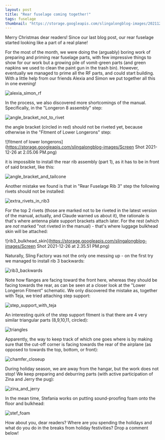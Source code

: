 ```yaml
---
layout: post
title: "Rear fuselage coming together!"
tags: fuselage
thumbnail: "https://storage.googleapis.com/slingalongblog-images/20211226_140740_thumb.jpg"
---
```

Merry Christmas dear readers! Since our last blog post, our rear fuselage started looking like a part of a real plane!

For the most of the month, we were doing the (arguably) boring work of preparing and priming rear fuselage parts,
with few impressive things to show for our work but a growing pile of vomit-green parts (and green napkins we used 
to clean the paint gun in the trash bin). 
However, eventually we managed to prime all the RF parts, and could start building. 
With a little help from our friends Alexia and Simon we put together all this in one evening!

![alexia_simon_rf](https://storage.googleapis.com/slingalongblog-images/20211209_163512.jpg)

In the process, we also discovered more shortcomings of the manual. Specifically,
in the "Longeron 8 assembly" step: 

![angle_bracket_not_to_rivet](https://storage.googleapis.com/slingalongblog-images/image864.png)

the angle bracket (circled in red) should not be riveted yet, because otherwise in the "Fitment of Lower Longerons" step:

![fitment of lower longerons](https://storage.googleapis.com/slingalongblog-images/Screen Shot 2021-12-26 at 2.05.06 PM.png)

it is impossible to install the rear rib assembly (part 1), as it has to be in front of said bracket, like this:

![angle_bracket_and_tailcone](https://storage.googleapis.com/slingalongblog-images/PXL_20211217_234509648.jpg)

Another mistake we found is that in 
"Rear Fuselage Rib 3" step the following rivets should not be installed:

![extra_rivets_in_rib3](https://storage.googleapis.com/slingalongblog-images/bitmap.png)

For the top 2 rivets (those are marked not to be riveted in the latest version of the manual, actually, and Claude warned us about it), 
the rationale is that's where antenna plate support brackets attach later. For the rest (which are *not* marked "not riveted in the manual) - that's where luggage bulkhead skin will be attached:

![rib3_bulkhead_skin](https://storage.googleapis.com/slingalongblog-images/Screen Shot 2021-12-26 at 2.35.51 PM.png)

Naturally, Sling Factory was not the only one messing up - on the first try we managed to install rib 3 backwards:

![rib3_backwards](https://storage.googleapis.com/slingalongblog-images/PXL_20211217_235851562.jpg)

Note how flanges are facing toward the front here, whereas they should be facing towards the rear, as can
be seen at a closer look at the "Lower Longeron Fitment" schematic.
We only discovered the mistake as, together with Teja, we tried attaching step support:

![step_support_with_teja](https://storage.googleapis.com/slingalongblog-images/20211215_211004.jpg)

An interesting quirk of the step support fitment is that there are 4 very similar triangular parts (8,9,10,11, circled):

![triangles](https://storage.googleapis.com/slingalongblog-images/image849.png)

Apparently, the way to keep track of which one goes where is by making sure that the cut-off corner is facing towards the rear 
of the airplane (as opposed to towards the top, bottom, or front):

![chamfer_closeup](https://storage.googleapis.com/slingalongblog-images/image17701.jpg)

During holiday season, we are away from the hangar, but the work does not stop! We keep preparing and deburring parts
(with active participation of Zina and Jerry the pug):

![zina_and_jerry](https://storage.googleapis.com/slingalongblog-images/20211226_140740.jpg)

In the mean time, Stefania works on putting sound-proofing foam onto the floor and bulkhead:

![stef_foam](https://storage.googleapis.com/slingalongblog-images/20211226_140718.jpg)

How about you, dear readers? Where are you spending the holidays and what do you do in the breaks from holiday festivities? Drop a comment below! 
